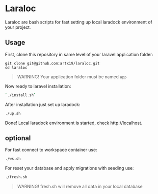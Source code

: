 # Laraloc

Laraloc are bash scripts for fast setting up local laradock environment of your project.

## Usage

First, clone this repository in same level of your laravel application folder: 
```
git clone git@github.com:artx19/laraloc.git
cd laraloc
```

> WARNING! Your application folder must be named `app`

Now ready to laravel installation:
```bash
`./install.sh`
```

After installation just set up laradock:

```bash
./up.sh
```

Done! Local laradock environment is started, check http://localhost.

## optional

For fast connect to workspace container use:
```bash
./ws.sh
```

For reset your database and apply migrations with seeding use:
```bash
./fresh.sh
```
> WARNING! fresh.sh will remove all data in your local database

